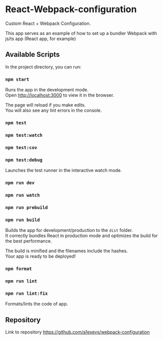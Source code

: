 # React-Webpack-configuration
Custom React + Webpack Configuration. 

This app serves as an example of how to set up a bundler Webpack with js/ts app (React app, for example)

## Available Scripts

In the project directory, you can run:

### `npm start`

Runs the app in the development mode.\
Open [http://localhost:3000](http://localhost:3000) to view it in the browser.

The page will reload if you make edits.\
You will also see any lint errors in the console.

### `npm test`
### `npm test:watch`
### `npm test:cov`
### `npm test:debug`

Launches the test runner in the interactive watch mode.

### `npm run dev`
### `npm run watch`
### `npm run prebuild`
### `npm run build`

Builds the app for development/production to the `dist` folder.\
It correctly bundles React in production mode and optimizes the build for the best performance.

The build is minified and the filenames include the hashes.\
Your app is ready to be deployed!

### `npm format`
### `npm run lint`
### `npm run lint:fix`

Formats/lints the code of app.


## Repository

Link to repository https://github.com/a1exevs/webpack-configuration

